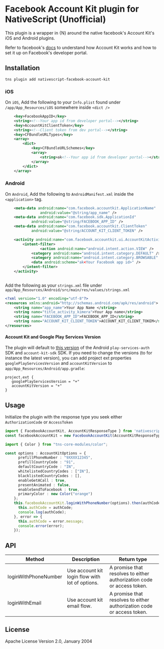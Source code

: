 # Facebook Account Kit plugin for NativeScript (Unofficial)

This plugin is a wrapper in {N} around the native facebook's Account Kit's iOS and Android plugins.

Refer to facebook's [docs](https://developers.facebook.com/docs/accountkit/) to understand how Account Kit works and how to set it up on Facebook's developer portal.

## Installation

```shell
tns plugin add nativescript-facebook-account-kit
```

### iOS
On `iOS`, Add the following to your `Info.plist` found under `/app/App_Resources/iOS` somewhere inside `<dict />`
```xml
    <key>FacebookAppID</key>
	<string><!--Your app id from developer portal--></string>
	<key>AccountKitClientToken</key>
	<string><!--Client token from dev portal--></string>
	<key>CFBundleURLTypes</key>
	<array>
		<dict>
			<key>CFBundleURLSchemes</key>
			<array>
				<string>ak<!--Your app id from developer portal--></string>
			</array>
		</dict>
	</array>
```

### Android
On `Android`, Add the following to `AndroidManifest.xml` inside the `<application>` tag.
```xml
	<meta-data android:name="com.facebook.accountkit.ApplicationName"
				android:value="@string/app_name" />
	<meta-data android:name="com.facebook.sdk.ApplicationId"
			android:value="@string/FACEBOOK_APP_ID" />
	<meta-data android:name="com.facebook.accountkit.ClientToken"
			android:value="@string/ACCOUNT_KIT_CLIENT_TOKEN" />

	<activity android:name="com.facebook.accountkit.ui.AccountKitActivity" >
		<intent-filter>
				<action android:name="android.intent.action.VIEW" />
			<category android:name="android.intent.category.DEFAULT" />
			<category android:name="android.intent.category.BROWSABLE" />
			<data android:scheme="ak<Your Facebook app id>" />
		</intent-filter>
	</activity>
    
```

Add the following as your `strings.xml` file under `app/App_Resources/Android/src/main/res/values/strings.xml`

```xml
<?xml version="1.0" encoding="utf-8"?>
<resources xmlns:android="http://schemas.android.com/apk/res/android">
    <string name="app_name">Your App Name </string>
    <string name="title_activity_kimera">Your App name</string>
    <string name="FACEBOOK_APP_ID">FACEBOOK_APP_ID</string>
    <string name="ACCOUNT_KIT_CLIENT_TOKEN">ACCOUNT_KIT_CLIENT_TOKEM</string>
</resources>
```

#### Account Kit and Google Play Services Version
The plugin will default to [this version](https://github.com/rajivnarayana/nativescript-facebook-account-kit/blob/master/src/platforms/android/include.gradle) of the Android `play-services-auth` SDK and `account-kit-sdk` SDK.
If you need to change the versions (to for instance the latest version), you can add  project ext properties `googlePlayServicesVersion` and `accountKitVersion` to `app/App_Resources/Android/app.gradle`:

```
project.ext {
   googlePlayServicesVersion = "+"
   accountKitVersion = "+"
}
```

## Usage 

Initialize the plugin with the response type you seek either `AuthorizationCode` or `AccessToken`
```typescript
import { FacebookAccountKit, AccountKitResponseType } from 'nativescript-facebook-account-kit';
const facebookAccountKit = new FacebookAccountKit(AccountKitResponseType.AuthorizationCode);
```
```typescript
import { Color } from "tns-core-modules/color";

const options : AccountKitOptions = {
      prefillPhoneNumber : "9XXXX12345", 
      prefillCountryCode : "91",
      defaultCountryCode : "IN",
      whitelistedCountryCodes : ["IN"],
      blacklistedCountryCodes : [],
      enableGetACall : true,
      presentAnimated : false,
	  enableSendToFacebook : true,
	  primaryColor : new Color("orange")
    };
    this.facebookAccountKit.loginWithPhoneNumber(options).then(authCode => {
      this.authCode = authCode;
      console.log(authCode);
    }, error => {
      this.authCode = error.message;
      console.error(error);
    });
```

## API
    
| Method | Description | Return type |
| --- | --- | --- |
| loginWithPhoneNumber | Use account kit login flow with lot of options. | A promise that resolves to either authorization code or access token. |
| loginWithEmail | Use account kit email flow. | A promise that resolves to either authorization code or access token. |

## License

Apache License Version 2.0, January 2004
